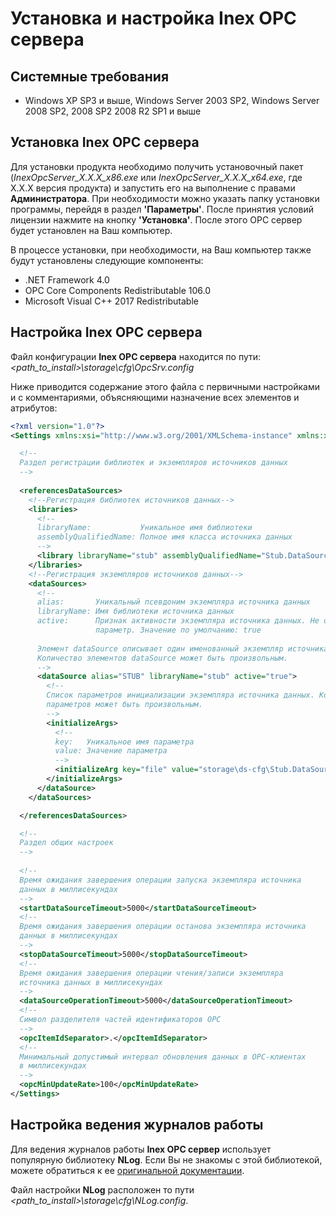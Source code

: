 # Установка и настройка Inex OPC сервера

## Системные требования

 - Windows XP SP3 и выше, Windows Server 2003 SP2, Windows Server 2008 SP2, 2008 SP2 2008 R2 SP1 и выше
  
## Установка Inex OPC сервера

Для установки продукта необходимо получить установочный пакет (_InexOpcServer_X.X.X_x86.exe_ или _InexOpcServer_X.X.X_x64.exe_, где X.X.X версия продукта) и запустить его на выполнение с правами **Администратора**. При необходимости можно указать папку установки программы, перейдя в раздел **'Параметры'**. После принятия условий лицензии нажмите на кнопку **'Установка'**. После этого OPC сервер будет установлен на Ваш компьютер.

В процессе установки, при необходимости, на Ваш компьютер также будут установлены следующие компоненты:

- .NET Framework 4.0
- OPC Core Components Redistributable 106.0
- Microsoft Visual C++ 2017 Redistributable


## Настройка Inex OPC сервера

Файл конфигурации **Inex OPC сервера** находится по пути: 
_&lt;path_to_install&gt;\storage\cfg\OpcSrv.config_

Ниже приводится содержание этого файла с первичными настройками и с комментариями, объясняющими назначение всех элементов и атрибутов:

``` xml
<?xml version="1.0"?>
<Settings xmlns:xsi="http://www.w3.org/2001/XMLSchema-instance" xmlns:xsd="http://www.w3.org/2001/XMLSchema">

  <!--
  Раздел регистрации библиотек и экземпляров источников данных
  -->
  
  <referencesDataSources>
    <!--Регистрация библиотек источников данных-->
    <libraries>
      <!--
      libraryName:           Уникальное имя библиотеки
      assemblyQualifiedName: Полное имя класса источника данных
      -->
      <library libraryName="stub" assemblyQualifiedName="Stub.DataSource.StubDs, Stub.DataSource, Version=1.0.0.0" />
    </libraries>
    <!--Регистрация экземпляров источников данных-->
    <dataSources>
      <!--
      alias:       Уникальный псевдоним экземпляра источника данных
      libraryName: Имя библиотеки источника данных
      active:      Признак активности экземпляра источника данных. Не обязательный 
                   параметр. Значение по умолчанию: true
      
      Элемент dataSource описывает один именованный экземпляр источника данных. 
      Количество элементов dataSource может быть произвольным.
      -->
      <dataSource alias="STUB" libraryName="stub" active="true">
        <!--
        Список параметров инициализации экземпляра источника данных. Количество 
        параметров может быть произвольным.
        -->
        <initializeArgs>
          <!--
          key:   Уникальное имя параметра
          value: Значение параметра
          -->
          <initializeArg key="file" value="storage\ds-cfg\Stub.DataSource\Stub.DataSource.xml" />
        </initializeArgs>
      </dataSource>
    </dataSources>

  </referencesDataSources>

  <!--
  Раздел общих настроек
  -->
  
  <!--
  Время ожидания завершения операции запуска экземпляра источника 
  данных в миллисекундах
  -->
  <startDataSourceTimeout>5000</startDataSourceTimeout>
  <!--
  Время ожидания завершения операции останова экземпляра источника 
  данных в миллисекундах
  -->
  <stopDataSourceTimeout>5000</stopDataSourceTimeout>
  <!--
  Время ожидания завершения операции чтения/записи экземпляра 
  источника данных в миллисекундах
  -->
  <dataSourceOperationTimeout>5000</dataSourceOperationTimeout>
  <!--
  Символ разделителя частей идентификаторов OPC
  -->
  <opcItemIdSeparator>.</opcItemIdSeparator>
  <!--
  Минимальный допустимый интервал обновления данных в OPC-клиентах 
  в миллисекундах
  -->
  <opcMinUpdateRate>100</opcMinUpdateRate>
</Settings>
```
## Настройка ведения журналов работы

Для ведения журналов работы **Inex OPC сервер** использует популярную библиотеку **NLog**. Если Вы не знакомы с этой библиотекой, можете обратиться к ее [оригинальной документации](https://github.com/nlog/nlog/wiki).

Файл настройки **NLog** расположен то пути _&lt;path_to_install&gt;\storage\cfg\NLog.config_.